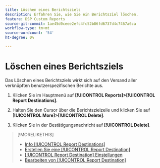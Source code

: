 ```yaml
---
title: Löschen eines Berichtsziels
description: Erfahren Sie, wie Sie ein Berichtsziel löschen.
feature: DSP Custom Reports
source-git-commit: 1ae45d0ceee2efc4fc52b86fd6737d4c7467a6ca
workflow-type: tm+mt
source-wordcount: '54'
ht-degree: 0%

---
```



# Löschen eines Berichtsziels

Das Löschen eines Berichtsziels wirkt sich auf den Versand aller verknüpften benutzerspezifischen Berichte aus.

1. Klicken Sie im Hauptmenü auf **[!UICONTROL Reports]>[!UICONTROL Report Destinations]**.

1. Halten Sie den Cursor über die Berichtszielzeile und klicken Sie auf **[!UICONTROL More]>[!UICONTROL Delete]**.

1. Klicken Sie in der Bestätigungsnachricht auf **[!UICONTROL Delete]**.

>[!MORELIKETHIS]
>
>* [Info [!UICONTROL Report Destinations]](/help/dsp/reports/report-destinations/report-destination-about.md)
>* [Erstellen Sie eine [!UICONTROL Report Destination]](/help/dsp/reports/report-destinations/report-destination-create.md)
>* [[!UICONTROL Report Destination] Einstellungen](/help/dsp/reports/report-destinations/report-destination-settings.md)
>* [Bearbeiten von [!UICONTROL Report Destination]](/help/dsp/reports/report-destinations/report-destination-edit.md)

